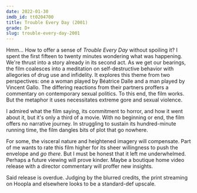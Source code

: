 ```yaml
---
date: 2022-01-30
imdb_id: tt0204700
title: Trouble Every Day (2001)
grade: D+
slug: trouble-every-day-2001
---
```


Hmm... How to offer a sense of _Trouble Every Day_ without spoiling it? I spent the first fifteen to twenty minutes wondering what was happening. We're thrust into a story already in its second act. As we get our bearings, the film coalesces into a meditation on self-destructive behavior with allegories of drug use and infidelity. It explores this theme from two perspectives: one a woman played by Béatrice Dalle and a man played by Vincent Gallo. The differing reactions from their partners proffers a commentary on contemporary sexual politics. To this end, the film works. But the metaphor it uses necessitates extreme gore and sexual violence.

<!-- end -->

I admired what the film saying, its commitment to horror, and how it went about it, but it's only a third of a movie. With no beginning or end, the film offers no narrative journey. In struggling to sustain its hundred-minute running time, the film dangles bits of plot that go nowhere.

For some, the visceral nature and heightened imagery will compensate. Part of me wants to rate this film higher for its sheer willingness to push the envelope and _go there_. But I must be honest that it left me underwhelmed. Perhaps a future viewing will prove kinder. Maybe a boutique home video release with a director commentary will proffer new insights.

Said release is overdue. Judging by the blurred credits, the print streaming on Hoopla and elsewhere looks to be a standard-def upscale.